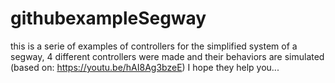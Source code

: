 # githubexampleSegway
this is a serie of examples of controllers for the simplified system of a segway, 4 different controllers were made and their behaviors are simulated (based on: https://youtu.be/hAI8Ag3bzeE)
I hope they help you...
